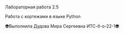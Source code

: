 Лабораторная работа 2.5
<p>Работа с
кортежами в языке Python</p>
👽Выполнила Дудова Мира Сергеевна ИТС-б-о-22-1👽
